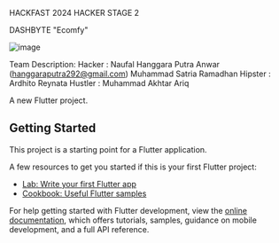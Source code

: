 HACKFAST 2024 HACKER STAGE 2

DASHBYTE "Ecomfy"

![image](https://github.com/HanggaraPutra/Ecomfy/assets/140530528/1e3dad09-9529-46f3-90a6-69a8db042f89)

Team Description:
Hacker  :
Naufal Hanggara Putra Anwar    (hanggaraputra292@gmail.com)
Muhammad Satria Ramadhan
Hipster  :
Ardhito Reynata
Hustler  :
Muhammad Akhtar Ariq

A new Flutter project.

## Getting Started

This project is a starting point for a Flutter application.

A few resources to get you started if this is your first Flutter project:

- [Lab: Write your first Flutter app](https://docs.flutter.dev/get-started/codelab)
- [Cookbook: Useful Flutter samples](https://docs.flutter.dev/cookbook)

For help getting started with Flutter development, view the
[online documentation](https://docs.flutter.dev/), which offers tutorials,
samples, guidance on mobile development, and a full API reference.
